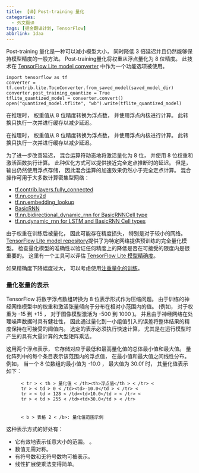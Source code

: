 ```yaml
---
title: 【译】Post-training 量化
categories:
  - 外文翻译
tags: [掘金翻译计划, TensorFlow]
abbrlink: 1daa
---
```


Post-training 量化是一种可以减小模型大小， 同时降低 3 倍延迟并且仍然能够保持模型精度的一般方法。 Post-training量化将权重从浮点量化为 8 位精度。 此技术在 [TensorFlow Lite model converter](https://github.com/tensorflow/tensorflow/tree/master/tensorflow/contrib/lite/toco) 中作为一个功能选项被使用。 

```
import tensorflow as tf
converter = tf.contrib.lite.TocoConverter.from_saved_model(saved_model_dir)
converter.post_training_quantize = True
tflite_quantized_model = converter.convert()
open("quantized_model.tflite", "wb").write(tflite_quantized_model)
```

在推理时， 权重值从 8 位精度转换为浮点数， 并使用浮点内核进行计算。 此转换只执行一次并进行缓存以减少延迟。 

<!--more-->

在推理时， 权重值从 8 位精度转换为浮点数， 并使用浮点内核进行计算。 此转换只执行一次并进行缓存以减少延迟。 

为了进一步改善延迟， 混合运算符动态地将激活量化为 8 位， 并使用 8 位权重和激活函数执行计算。 此种优化方式可以提供接近完全定点推断时的延迟。 但是， 输出仍然使用浮点存储， 因此混合运算的加速效果仍然小于完全定点计算。 混合操作可用于大多数计算密集型网络： 

*  [tf.contrib.layers.fully_connected](https://www.tensorflow.org/api_docs/python/tf/contrib/layers/fully_connected)
*  [tf.nn.conv2d](https://www.tensorflow.org/api_docs/python/tf/nn/conv2d)
*  [tf.nn.embedding_lookup](https://www.tensorflow.org/api_docs/python/tf/nn/embedding_lookup)
*  [BasicRNN](https://www.tensorflow.org/api_docs/python/tf/contrib/rnn/BasicRNNCell)
*  [tf.nn.bidirectional_dynamic_rnn for BasicRNNCell type](https://www.tensorflow.org/api_docs/python/tf/nn/bidirectional_dynamic_rnn)
*  [tf.nn.dynamic_rnn for LSTM and BasicRNN Cell types](https://www.tensorflow.org/api_docs/python/tf/nn/dynamic_rnn)

由于权重在训练后被量化， 因此可能存在精度损失， 特别是对于较小的网络。 [TensorFlow Lite model repository](https://github.com/tensorflow/tensorflow/blob/master/tensorflow/contrib/lite/g3doc/models.md#image-classification-quantized-models)提供了为特定网络提供预训练的完全量化模型。 检查量化模型的准确性以验证任何精度上的降低是否在可接受的限度内是很重要的。 这里有一个工具可以评估 [TensorFlow Lite 模型精确度](https://github.com/tensorflow/tensorflow/blob/master/tensorflow/contrib/lite/tools/accuracy/README.md)。 

如果精确度下降幅度过大， 可以考虑使用[注重量化的训练](https://github.com/tensorflow/tensorflow/blob/master/tensorflow/contrib/quantize/README.md)。 

### 量化张量的表示

TensorFlow 将数字浮点数组转换为 8 位表示形式作为压缩问题。 由于训练的神经网络模型中的权重和激活张量倾向于分布在相对小范围内的值。 (例如， 对于权重为 -15 到 +15 ， 对于图像模型激活为 -500 到 1000 )。 并且由于神经网络在处理噪声数据时具有健壮性， 因此通过量化到一小组值引入的误差将整体结果的精度保持在可接受的阈值内。 选定的表示必须执行快速计算， 尤其是在运行模型时产生的具有大量计算的大型矩阵乘法。 

这用两个浮点表示， 它存储对应于最低和最高量化值的总体最小值和最大值。 量化阵列中的每个条目表示该范围内的浮点值， 在最小值和最大值之间线性分布。 例如， 当一个 8 位数组的最小值为 -10.0 ， 最大值为 30.0f 时， 其量化值表示如下： 

<figure>
  <table>

    < tr > < th > 量化值 < /th><th>浮点值</th > < /tr> <
    tr > < td > 0 < /td><td>-10.0</td > < /tr> <
    tr > < td > 128 < /td><td>10.0</td > < /tr> <
    tr > < td > 255 < /td><td>30.0</td > < /tr>

  </table>
  <figcaption>

    < b > 表格 2 < /b>: 量化值范围示例

  </figcaption>
</figure>

这种表示方式的好处有： 

* 它有效地表示任意大小的范围。 。 
* 数值无需对称。 
* 有符号数和无符号数均可被表示。 
* 线性扩展使乘法变得简单。 


